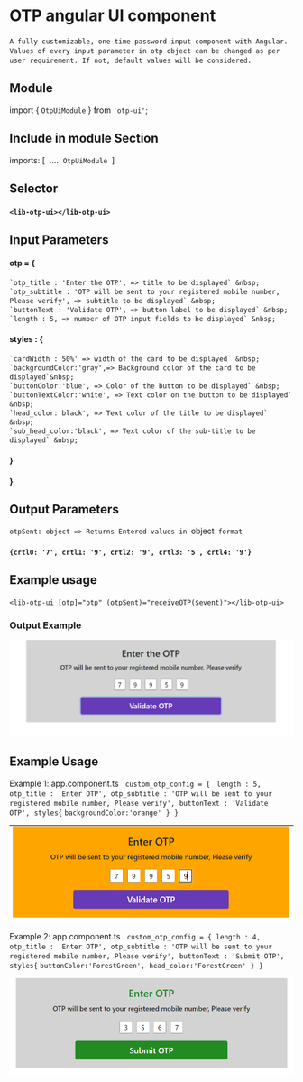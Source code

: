 # OTP angular UI component 
 `A fully customizable, one-time password input component with Angular.`&nbsp;
 `Values of every input parameter in otp object can be changed as per user requirement. If not, default values will be considered.`

## Module
import { `OtpUiModule` } from `'otp-ui'`;

## Include in module Section
imports: [&nbsp;
    ....&nbsp;
`OtpUiModule`&nbsp;
 ]

## Selector

#### `<lib-otp-ui></lib-otp-ui>`

## Input Parameters
 #### otp = {   
    `otp_title : 'Enter the OTP', => title to be displayed` &nbsp;
    `otp_subtitle : 'OTP will be sent to your registered mobile number, Please verify', => subtitle to be displayed` &nbsp;
    `buttonText : 'Validate OTP', => button label to be displayed` &nbsp;
    `length : 5, => number of OTP input fields to be displayed` &nbsp;
   #### styles : {
    `cardWidth :'50%' => width of the card to be displayed` &nbsp;
    `backgroundColor:'gray',=> Background color of the card to be displayed`&nbsp;
    `buttonColor:'blue', => Color of the button to be displayed` &nbsp;
    `buttonTextColor:'white', => Text color on the button to be displayed` &nbsp;
    `head_color:'black', => Text color of the title to be displayed` &nbsp;
    `sub_head_color:'black', => Text color of the sub-title to be displayed` &nbsp;
  #### }  
  #### }

## Output Parameters
 `otpSent: object => Returns Entered values in `object` format`

#### `{crtl0: '7', crtl1: '9', crtl2: '9', crtl3: '5', crtl4: '9'}`

## Example usage
 `<lib-otp-ui [otp]="otp" (otpSent)="receiveOTP($event)"></lib-otp-ui>`


### Output Example

![alt text](https://github.com/sivasankula/OtpWorks/blob/07eb06867b2a131844804d7c12ff303edf60f4f7/projects/otp-ui/newOtpUI.PNG?raw=true)


## Example Usage
Example 1: app.component.ts &nbsp;
 `custom_otp_config = {` &nbsp;
   `length : 5,`&nbsp;
   `otp_title : 'Enter OTP',`&nbsp;
   `otp_subtitle : 'OTP will be sent to your registered mobile number, Please verify',`&nbsp;
   `buttonText : 'Validate OTP',`&nbsp;
   `styles{`
   `backgroundColor:'orange'`&nbsp;
   `}`&nbsp;
   `}`&nbsp;

  
![alt text](https://github.com/sivasankula/OtpWorks/blob/59bd29eaa8aa95a2745ab874c7a6aab1ef5e8636/projects/otp-ui/customorage.PNG?raw=true)


Example 2: app.component.ts &nbsp;
 `custom_otp_config = {`&nbsp;
  `length : 4,`&nbsp;
  `otp_title : 'Enter OTP',`&nbsp;
  `otp_subtitle : 'OTP will be sent to your registered mobile number, Please verify',`&nbsp;
  `buttonText : 'Submit OTP',`&nbsp;
  `styles{`
     `buttonColor:'ForestGreen',`&nbsp;
     `head_color:'ForestGreen'`&nbsp;
     `}`&nbsp;
     `}`&nbsp;

  
![alt text](https://github.com/sivasankula/OtpWorks/blob/59bd29eaa8aa95a2745ab874c7a6aab1ef5e8636/projects/otp-ui/example2.PNG?raw=true)
